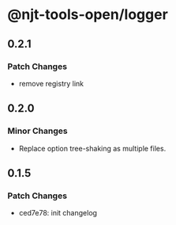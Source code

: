 # @njt-tools-open/logger

## 0.2.1

### Patch Changes

- remove registry link

## 0.2.0

### Minor Changes

- Replace option tree-shaking as multiple files.

## 0.1.5

### Patch Changes

- ced7e78: init changelog
